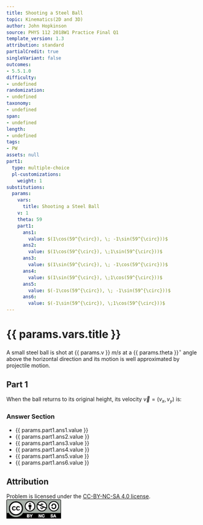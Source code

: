 ```yaml
---
title: Shooting a Steel Ball
topic: Kinematics(2D and 3D)
author: John Hopkinson
source: PHYS 112 2018W1 Practice Final Q1
template_version: 1.3
attribution: standard
partialCredit: true
singleVariant: false
outcomes:
- 5.5.1.0
difficulty:
- undefined
randomization:
- undefined
taxonomy:
- undefined
span:
- undefined
length:
- undefined
tags:
- PW
assets: null
part1:
  type: multiple-choice
  pl-customizations:
    weight: 1
substitutions:
  params:
    vars:
      title: Shooting a Steel Ball
    v: 1
    theta: 59
    part1:
      ans1:
        value: $(1\cos(59^{\circ}), \; -1\sin(59^{\circ}))$
      ans2:
        value: $(1\cos(59^{\circ}), \;1\sin(59^{\circ}))$
      ans3:
        value: $(1\sin(59^{\circ}), \; -1\cos(59^{\circ}))$
      ans4:
        value: $(1\sin(59^{\circ}), \;1\cos(59^{\circ}))$
      ans5:
        value: $(-1\cos(59^{\circ}), \; -1\sin(59^{\circ}))$
      ans6:
        value: $(-1\sin(59^{\circ}), \;1\cos(59^{\circ}))$
---
```

# {{ params.vars.title }}
A small steel ball is shot at {{ params.v }} $m/s$ at a {{ params.theta }}$^{\circ}$ angle above the horizontal direction and its motion is well approximated by projectile motion.

## Part 1

When the ball returns to its original height, its velocity $\overrightarrow{v} = (v_x, v_y)$ is:

### Answer Section

- {{ params.part1.ans1.value }}
- {{ params.part1.ans2.value }}
- {{ params.part1.ans3.value }}
- {{ params.part1.ans4.value }}
- {{ params.part1.ans5.value }}
- {{ params.part1.ans6.value }}

## Attribution

Problem is licensed under the [CC-BY-NC-SA 4.0 license](https://creativecommons.org/licenses/by-nc-sa/4.0/).<br> ![The Creative Commons 4.0 license requiring attribution-BY, non-commercial-NC, and share-alike-SA license.](https://raw.githubusercontent.com/firasm/bits/master/by-nc-sa.png)